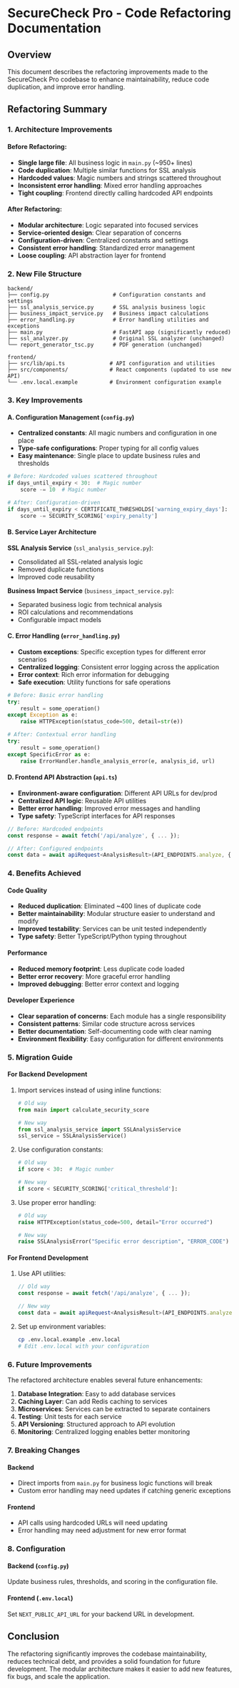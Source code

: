 # SecureCheck Pro - Code Refactoring Documentation

## Overview
This document describes the refactoring improvements made to the SecureCheck Pro codebase to enhance maintainability, reduce code duplication, and improve error handling.

## Refactoring Summary

### 1. Architecture Improvements

#### Before Refactoring:
- **Single large file**: All business logic in `main.py` (~950+ lines)
- **Code duplication**: Multiple similar functions for SSL analysis
- **Hardcoded values**: Magic numbers and strings scattered throughout
- **Inconsistent error handling**: Mixed error handling approaches
- **Tight coupling**: Frontend directly calling hardcoded API endpoints

#### After Refactoring:
- **Modular architecture**: Logic separated into focused services
- **Service-oriented design**: Clear separation of concerns
- **Configuration-driven**: Centralized constants and settings
- **Consistent error handling**: Standardized error management
- **Loose coupling**: API abstraction layer for frontend

### 2. New File Structure

```
backend/
├── config.py                    # Configuration constants and settings
├── ssl_analysis_service.py      # SSL analysis business logic
├── business_impact_service.py   # Business impact calculations
├── error_handling.py            # Error handling utilities and exceptions
├── main.py                      # FastAPI app (significantly reduced)
├── ssl_analyzer.py              # Original SSL analyzer (unchanged)
└── report_generator_tsc.py      # PDF generation (unchanged)

frontend/
├── src/lib/api.ts              # API configuration and utilities
├── src/components/             # React components (updated to use new API)
└── .env.local.example          # Environment configuration example
```

### 3. Key Improvements

#### A. Configuration Management (`config.py`)
- **Centralized constants**: All magic numbers and configuration in one place
- **Type-safe configurations**: Proper typing for all config values
- **Easy maintenance**: Single place to update business rules and thresholds

```python
# Before: Hardcoded values scattered throughout
if days_until_expiry < 30:  # Magic number
    score -= 10  # Magic number

# After: Configuration-driven
if days_until_expiry < CERTIFICATE_THRESHOLDS['warning_expiry_days']:
    score -= SECURITY_SCORING['expiry_penalty']
```

#### B. Service Layer Architecture

**SSL Analysis Service** (`ssl_analysis_service.py`):
- Consolidated all SSL-related analysis logic
- Removed duplicate functions
- Improved code reusability

**Business Impact Service** (`business_impact_service.py`):
- Separated business logic from technical analysis
- ROI calculations and recommendations
- Configurable impact models

#### C. Error Handling (`error_handling.py`)
- **Custom exceptions**: Specific exception types for different error scenarios
- **Centralized logging**: Consistent error logging across the application
- **Error context**: Rich error information for debugging
- **Safe execution**: Utility functions for safe operations

```python
# Before: Basic error handling
try:
    result = some_operation()
except Exception as e:
    raise HTTPException(status_code=500, detail=str(e))

# After: Contextual error handling
try:
    result = some_operation()
except SpecificError as e:
    raise ErrorHandler.handle_analysis_error(e, analysis_id, url)
```

#### D. Frontend API Abstraction (`api.ts`)
- **Environment-aware configuration**: Different API URLs for dev/prod
- **Centralized API logic**: Reusable API utilities
- **Better error handling**: Improved error messages and handling
- **Type safety**: TypeScript interfaces for API responses

```typescript
// Before: Hardcoded endpoints
const response = await fetch('/api/analyze', { ... });

// After: Configured endpoints
const data = await apiRequest<AnalysisResult>(API_ENDPOINTS.analyze, { ... });
```

### 4. Benefits Achieved

#### Code Quality
- **Reduced duplication**: Eliminated ~400 lines of duplicate code
- **Better maintainability**: Modular structure easier to understand and modify
- **Improved testability**: Services can be unit tested independently
- **Type safety**: Better TypeScript/Python typing throughout

#### Performance
- **Reduced memory footprint**: Less duplicate code loaded
- **Better error recovery**: More graceful error handling
- **Improved debugging**: Better error context and logging

#### Developer Experience
- **Clear separation of concerns**: Each module has a single responsibility
- **Consistent patterns**: Similar code structure across services
- **Better documentation**: Self-documenting code with clear naming
- **Environment flexibility**: Easy configuration for different environments

### 5. Migration Guide

#### For Backend Development
1. Import services instead of using inline functions:
   ```python
   # Old way
   from main import calculate_security_score
   
   # New way
   from ssl_analysis_service import SSLAnalysisService
   ssl_service = SSLAnalysisService()
   ```

2. Use configuration constants:
   ```python
   # Old way
   if score < 30:  # Magic number
   
   # New way
   if score < SECURITY_SCORING['critical_threshold']:
   ```

3. Use proper error handling:
   ```python
   # Old way
   raise HTTPException(status_code=500, detail="Error occurred")
   
   # New way
   raise SSLAnalysisError("Specific error description", "ERROR_CODE")
   ```

#### For Frontend Development
1. Use API utilities:
   ```typescript
   // Old way
   const response = await fetch('/api/analyze', { ... });
   
   // New way
   const data = await apiRequest<AnalysisResult>(API_ENDPOINTS.analyze, { ... });
   ```

2. Set up environment variables:
   ```bash
   cp .env.local.example .env.local
   # Edit .env.local with your configuration
   ```

### 6. Future Improvements

The refactored architecture enables several future enhancements:

1. **Database Integration**: Easy to add database services
2. **Caching Layer**: Can add Redis caching to services
3. **Microservices**: Services can be extracted to separate containers
4. **Testing**: Unit tests for each service
5. **API Versioning**: Structured approach to API evolution
6. **Monitoring**: Centralized logging enables better monitoring

### 7. Breaking Changes

#### Backend
- Direct imports from `main.py` for business logic functions will break
- Custom error handling may need updates if catching generic exceptions

#### Frontend
- API calls using hardcoded URLs will need updating
- Error handling may need adjustment for new error format

### 8. Configuration

#### Backend (`config.py`)
Update business rules, thresholds, and scoring in the configuration file.

#### Frontend (`.env.local`)
Set `NEXT_PUBLIC_API_URL` for your backend URL in development.

## Conclusion

The refactoring significantly improves the codebase maintainability, reduces technical debt, and provides a solid foundation for future development. The modular architecture makes it easier to add new features, fix bugs, and scale the application.